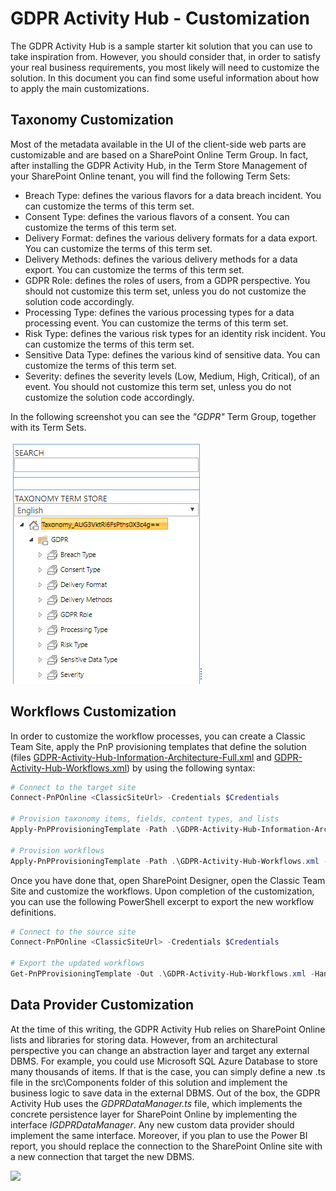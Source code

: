 # GDPR Activity Hub - Customization

The GDPR Activity Hub is a sample starter kit solution that you can use to take inspiration from. However, you should consider that, in order to satisfy your real business requirements, you most likely will need to customize the solution. In this document you can find some useful information about how to apply the main customizations. 

## Taxonomy Customization
Most of the metadata available in the UI of the client-side web parts are customizable and are based on a SharePoint Online Term Group.
In fact, after installing the GDPR Activity Hub, in the Term Store Management of your SharePoint Online tenant, you will find the following Term Sets:
* Breach Type: defines the various flavors for a data breach incident. You can customize the terms of this term set.
* Consent Type: defines the various flavors of a consent. You can customize the terms of this term set.
* Delivery Format: defines the various delivery formats for a data export. You can customize the terms of this term set.
* Delivery Methods: defines the various delivery methods for a data export. You can customize the terms of this term set.
* GDPR Role: defines the roles of users, from a GDPR perspective. You should not customize this term set, unless you do not customize the solution code accordingly.
* Processing Type: defines the various processing types for a data processing event. You can customize the terms of this term set.
* Risk Type: defines the various risk types for an identity risk incident. You can customize the terms of this term set.
* Sensitive Data Type: defines the various kind of sensitive data. You can customize the terms of this term set.
* Severity: defines the severity levels (Low, Medium, High, Critical), of an event. You should not customize this term set, unless you do not customize the solution code accordingly.

In the following screenshot you can see the _"GDPR"_ Term Group, together with its Term Sets.

![The UI of the Tasks client-side web part](./Figures/Fig18-Term-Store-Management.png)

## Workflows Customization
In order to customize the workflow processes, you can create a Classic Team Site, apply the PnP provisioning templates that define the solution (files [GDPR-Activity-Hub-Information-Architecture-Full.xml](../Scripts/GDPR-Activity-Hub-Information-Architecture-Full.xml) and [GDPR-Activity-Hub-Workflows.xml](./Scripts/GDPR-Activity-Hub-Workflows.xml)) by using the following syntax:

```PowerShell
# Connect to the target site
Connect-PnPOnline <ClassicSiteUrl> -Credentials $Credentials

# Provision taxonomy items, fields, content types, and lists
Apply-PnPProvisioningTemplate -Path .\GDPR-Activity-Hub-Information-Architecture-Full.xml -Handlers Fields,ContentTypes,Lists,TermGroups

# Provision workflows
Apply-PnPProvisioningTemplate -Path .\GDPR-Activity-Hub-Workflows.xml -Handlers Workflows
```

Once you have done that, open SharePoint Designer, open the Classic Team Site and customize the workflows.
Upon completion of the customization, you can use the following PowerShell excerpt to export the new workflow definitions.

```PowerShell
# Connect to the source site
Connect-PnPOnline <ClassicSiteUrl> -Credentials $Credentials

# Export the updated workflows
Get-PnPProvisioningTemplate -Out .\GDPR-Activity-Hub-Workflows.xml -Handlers Workflows
```

## Data Provider Customization
At the time of this writing, the GDPR Activity Hub relies on SharePoint Online lists and libraries for storing data. However, from an architectural perspective you can change an abstraction layer and target any external DBMS. For example, you could use Microsoft SQL Azure Database to store many thousands of items.
If that is the case, you can simply define a new .ts file in the src\Components folder of this solution and implement the business logic to save data in the external DBMS.
Out of the box, the GDPR Activity Hub uses the _GDPRDataManager.ts_ file, which implements the concrete persistence layer for SharePoint Online by implementing the interface _IGDPRDataManager_. Any new custom data provider should implement the same interface.
Moreover, if you plan to use the Power BI report, you should replace the connection to the SharePoint Online site with a new connection that target the new DBMS.

![](https://telemetry.sharepointpnp.com/sp-dev-gdpr-activity-hub/gdprstarterkit/customization)
